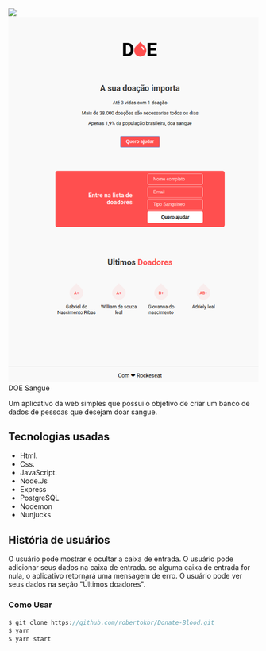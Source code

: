 
<img src="/public/layout/doe.png"/>
<img src="/public/layout/lista para doar.png"

# DOE Sangue

Um aplicativo da web simples que possui o objetivo de criar um banco de dados de pessoas que desejam doar sangue.


## Tecnologias usadas

* Html.
* Css.
* JavaScript.
* Node.Js
* Express
* PostgreSQL
* Nodemon
* Nunjucks
 
## História de usuários

 O usuário pode mostrar e ocultar a caixa de entrada.
 O usuário pode adicionar seus dados na caixa de entrada.
 se alguma caixa de entrada for nula, o aplicativo retornará uma mensagem de erro.
 O usuário pode ver seus dados na seção "Últimos doadores".


### Como Usar 

```jsx
$ git clone https://github.com/robertokbr/Donate-Blood.git
$ yarn
$ yarn start
```
